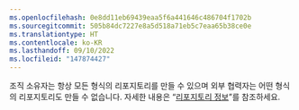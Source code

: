```yaml
---
ms.openlocfilehash: 0e8dd11eb69439eaa5f6a441646c486704f1702b
ms.sourcegitcommit: 505b84dc7227e8a5d518a71eb5c7eaa65b38ce0e
ms.translationtype: HT
ms.contentlocale: ko-KR
ms.lasthandoff: 09/10/2022
ms.locfileid: "147874427"
---
```

조직 소유자는 항상 모든 형식의 리포지토리를 만들 수 있으며 외부 협력자는 어떤 형식의 리포지토리도 만들 수 없습니다. 자세한 내용은 “[리포지토리 정보](/repositories/creating-and-managing-repositories/about-repositories#about-repository-visibility)”를 참조하세요.
